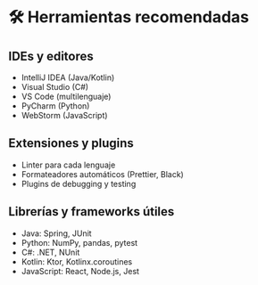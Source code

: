 # 🛠️ Herramientas recomendadas

## IDEs y editores
- IntelliJ IDEA (Java/Kotlin)
- Visual Studio (C#)
- VS Code (multilenguaje)
- PyCharm (Python)
- WebStorm (JavaScript)

## Extensiones y plugins
- Linter para cada lenguaje
- Formateadores automáticos (Prettier, Black)
- Plugins de debugging y testing

## Librerías y frameworks útiles
- Java: Spring, JUnit
- Python: NumPy, pandas, pytest
- C#: .NET, NUnit
- Kotlin: Ktor, Kotlinx.coroutines
- JavaScript: React, Node.js, Jest
